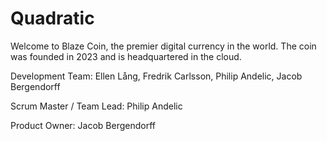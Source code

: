 # Quadratic

Welcome to Blaze Coin, the premier digital currency in the world.
The coin was founded in 2023 and is headquartered in the cloud.

Development Team: Ellen Lång, Fredrik Carlsson, Philip Andelic, Jacob Bergendorff

Scrum Master / Team Lead: Philip Andelic

Product Owner: Jacob Bergendorff
